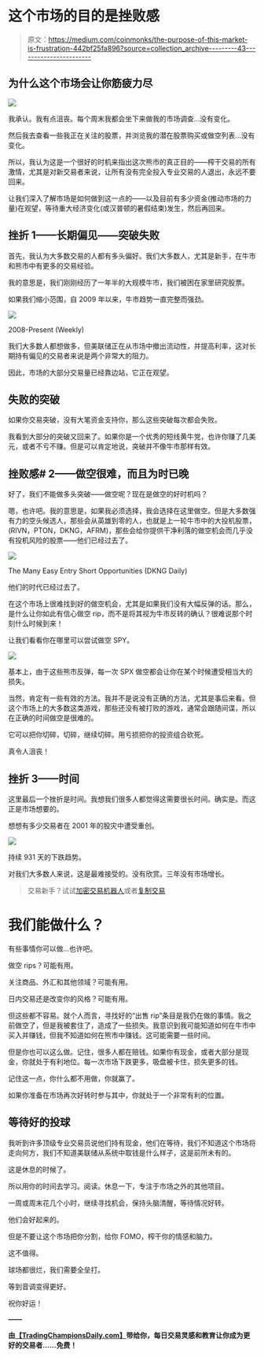 # 这个市场的目的是挫败感

> 原文：<https://medium.com/coinmonks/the-purpose-of-this-market-is-frustration-442bf25fa896?source=collection_archive---------43----------------------->

## 为什么这个市场会让你筋疲力尽

![](img/da6bbeee0f1e758a6644c9d761674344.png)

我承认。我有点沮丧。每个周末我都会坐下来做我的市场调查…没有变化。

然后我去查看一些我正在关注的股票，并浏览我的潜在股票购买或做空列表…没有变化。

所以，我认为这是一个很好的时机来指出这次熊市的真正目的——榨干交易的所有激情，尤其是对新交易者来说，让所有没有完全投入专业交易的人退出，永远不要回来。

让我们深入了解市场是如何做到这一点的——以及目前有多少资金(推动市场的力量)在观望，等待重大经济变化(或汉普顿的暑假结束)发生，然后再回来。

## 挫折 1——长期偏见——突破失败

首先，我认为大多数交易的人都有多头偏好。我们大多数人，尤其是新手，在牛市和熊市中有更多的交易经验。

我的意思是，我们刚刚经历了一年半的大规模牛市，我们被困在家里研究股票。

如果我们缩小范围，自 2009 年以来，牛市趋势一直完整而强劲。

![](img/d453617c5df413e5ae73b365d797f923.png)

2008-Present (Weekly)

我们大多数人都想做多，但美联储正在从市场中撤出流动性，并提高利率，这对长期持有偏见的交易者来说是两个非常大的阻力。

因此，市场的大部分交易量已经靠边站，它正在观望。

## 失败的突破

如果你交易突破，没有大笔资金支持你，那么这些突破每次都会失败。

我看到大部分的突破又回来了。如果你是一个优秀的短线黄牛党，也许你赚了几美元，或者不亏不赚。但是可以肯定地说，突破并不像牛市那样有效。

## 挫败感# 2——做空很难，而且为时已晚

好了，我们不能做多头突破——做空呢？现在是做空的好时机吗？

嗯，也许吧。我的意思是，如果我必须选择，我会选择在这里做空。但是大多数强有力的空头候选人，那些会从英雄到零的人，也就是上一轮牛市中的大投机股票，(RIVN，PTON，DKNG，AFRM)，那些会给你提供干净利落的做空机会而几乎没有投机风险的股票——他们已经过去了。

![](img/5ebeef49cba4f8bf9ae9d17850f3dfc6.png)

The Many Easy Entry Short Opportunities (DKNG Daily)

他们的时代已经过去了。

在这个市场上很难找到好的做空机会，尤其是如果我们没有大幅反弹的话。那么，是什么让你如此有信心做空 rip，而不是将其视为牛市反转的确认？很难说那个时刻什么时候到来！

让我们看看你在哪里可以尝试做空 SPY。

![](img/0d67e99137dc47eb671a72315c15032c.png)

基本上，由于这些熊市反弹，每一次 SPX 做空都会让你在某个时候遭受相当大的损失。

当然，肯定有一些有效的方法。我并不是说没有正确的方法，尤其是事后来看。但这个市场上的大多数这类游戏，那些还没有被打败的游戏，通常会跟随间谍，所以在正确的时间做空是很难的。

它可以把你切碎，切碎，继续切碎。用亏损把你的投资组合砍死。

真令人沮丧！

## 挫折 3——时间

这里最后一个挫折是时间。我想我们很多人都觉得这需要很长时间。确实是。而这正是市场想要的。

想想有多少交易者在 2001 年的股灾中遭受重创。

![](img/7964926893a14115037405fd0304ae6f.png)

持续 931 天的下跌趋势。

对我们大多数人来说，这是最难接受的。没有欣赏。三年没有市场增长。

> 交易新手？试试[加密交易机器人](/coinmonks/crypto-trading-bot-c2ffce8acb2a)或者[复制交易](/coinmonks/top-10-crypto-copy-trading-platforms-for-beginners-d0c37c7d698c)

# 我们能做什么？

有些事情你可以做…也许吧。

做空 rips？可能有用。

关注商品、外汇和其他领域？可能有用。

日内交易还是改变你的风格？可能有用。

但这些都不容易。就个人而言，寻找好的“出售 rip”条目是我仍在做的事情。我之前做空了，但是我被套住了，造成了一些损失。我意识到我可能知道如何在牛市中买入并赚钱，但我不知道如何在熊市中赚钱。这可能需要一些时间。

但是你也可以这么做。记住，很多人都在赔钱。如果你有现金，或者大部分是现金，你就处于有利地位。每一次市场下跌更多，吸盘被卡住，损失更多的钱。

记住这一点，你什么都不用做，你就赢了。

如果你准备在市场再次好转时参与其中，你就处于一个非常有利的位置。

## 等待好的投球

我听到许多顶级专业交易员说他们持有现金，他们在等待，我们不知道这个市场将走向何方，我们不知道美联储从系统中取钱是什么样子，这是前所未有的。

这是休息的时候了。

所以用你的时间去学习。阅读。休息一下，专注于市场之外的其他项目。

一周或周末花几个小时，继续寻找机会，保持头脑清醒，等待情况好转。

他们会好起来的。

但是不要让这个市场把你分割，给你 FOMO，榨干你的情感和脑力。

这不值得。

球场都很烂，我们需要全垒打。

等到音调变得更好。

祝你好运！

**——**

**由**[**【TradingChampionsDaily.com】**](http://TradingChampionsDaily.com)**带给你，每日交易灵感和教育让你成为更好的交易者……免费！**